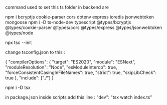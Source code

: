 command used to set this ts folder in backend are 

npm i bcryptjs cookie-parser cors dotenv express ioredis jsonwebtoken mongoose
npm i -D ts-node-dev typescript @types/bcryptjs @types/cookie-parser @types/cors @types/express @types/jsonwebtoken @types/node

npx tsc --init

change tsconfig.json to this : 

{
  "compilerOptions": {
    "target": "ES2020",
    "module": "ESNext",
    "moduleResolution": "Node",
    "esModuleInterop": true,
    "forceConsistentCasingInFileNames": true,
    "strict": true,
    "skipLibCheck": true
  },
  "include": ["./"]
}

npm i -D tsx

in package.json inside scripts add this line :
"dev": "tsx watch index.ts"
